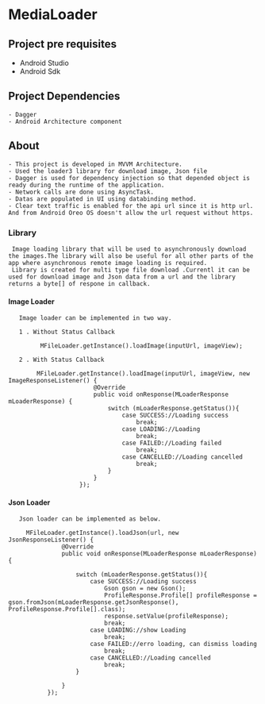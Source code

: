 # MediaLoader

## Project pre requisites
   - Android Studio
   - Android Sdk
   
## Project Dependencies
    - Dagger
    - Android Architecture component
    
## About 
    
    - This project is developed in MVVM Architecture. 
    - Used the loader3 library for download image, Json file
    - Dagger is used for dependency injection so that depended object is ready during the runtime of the application.
    - Network calls are done using AsyncTask.
    - Datas are populated in UI using databinding method.
    - Clear text traffic is enabled for the api url since it is http url. And from Android Oreo OS doesn't allow the url request without https.
    
### Library

     Image loading library that will be used to asynchronously download the images.The library will also be useful for all other parts of the app where asynchronous remote image loading is required. 
     Library is created for multi type file download .Currentl it can be used for download image and Json data from a url and the library returns a byte[] of respone in callback.
     
#### Image Loader
       
       Image loader can be implemented in two way.
       
       1 . Without Status Callback
            
             MFileLoader.getInstance().loadImage(inputUrl, imageView);
             
       2 . With Status Callback   
       
            MFileLoader.getInstance().loadImage(inputUrl, imageView, new ImageResponseListener() {
                            @Override
                            public void onResponse(MLoaderResponse mLoaderResponse) {
                                switch (mLoaderResponse.getStatus()){
                                    case SUCCESS://Loading success
                                        break;
                                    case LOADING://Loading 
                                        break;
                                    case FAILED://Loading failed
                                        break;
                                    case CANCELLED://Loading cancelled
                                        break;
                                }
                            }
                        });
          
#### Json Loader
       
       Json loader can be implemented as below.
                
         MFileLoader.getInstance().loadJson(url, new JsonResponseListener() {
                   @Override
                   public void onResponse(MLoaderResponse mLoaderResponse) {
       
                       switch (mLoaderResponse.getStatus()){
                           case SUCCESS://Loading success
                               Gson gson = new Gson();
                               ProfileResponse.Profile[] profileResponse = gson.fromJson(mLoaderResponse.getJsonResponse(), ProfileResponse.Profile[].class);
                               response.setValue(profileResponse);
                               break;
                           case LOADING://show Loading 
                               break;
                           case FAILED://erro loading, can dismiss loading
                               break;
                           case CANCELLED://Loading cancelled
                               break;
                       }
                       
                   }
               });